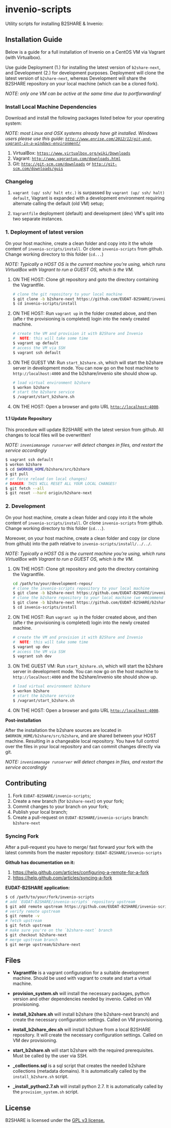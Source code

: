 invenio-scripts
===============

Utility scripts for installing B2SHARE & Invenio:

## Installation Guide

Below is a guide for a full installation of Invenio on a CentOS VM via Vagrant (with Virtualbox).

Use guide Deployment (1.) for installing the latest version of `b2share-next`, and Development (2.) for development purposes. Deployment will clone the latest version of `b2share-next`, whereas Development will share the B2SHARE repository on your local machine (which can be a cloned fork).

*NOTE: only one VM can be active at the same time due to portforwarding!*


### Install Local Machine Dependencies

Download and install the following packages listed below for your operating system:

*NOTE: most Linux and OSX systems already have git installed. Windows users please use this guide: [`http://www.enrise.com/2012/12/git-and-vagrant-in-a-windows-environment/`](http://www.enrise.com/2012/12/git-and-vagrant-in-a-windows-environment/)*

1. VirtualBox: [`https://www.virtualbox.org/wiki/Downloads`](https://www.virtualbox.org/wiki/Downloads)
2. Vagrant: [`http://www.vagrantup.com/downloads.html`](http://www.vagrantup.com/downloads.html)
3. Git: [`http://git-scm.com/downloads`](http://git-scm.com/downloads) or [`http://git-scm.com/downloads/guis`](http://git-scm.com/downloads/guis)

### Changelog

1. `vagrant (up/ ssh/ halt etc.)` is surpassed by `vagrant (up/ ssh/ halt) default`, Vagrant is expanded with a development environment requiring alternate calling the default (old VM) setup;

2. `Vagrantfile` deployment (default) and development (dev) VM's split into two separate instances.


### 1. Deployment of latest version

On your host machine, create a clean folder and copy into it the whole content of `invenio-scripts/install`. Or clone `invenio-scripts` from github. Change working directory to this folder (`cd...`)

*NOTE: Typically a HOST OS is the current machine you're using, which runs VirtualBox with Vagrant to run a GUEST OS, which is the VM.*

1. ON THE HOST: Clone git repository and goto the directory containing the Vagrantfile.
   ```bash
   # clone the git repository to your local machine
   $ git clone -b b2share-next https://github.com/EUDAT-B2SHARE/invenio-scripts
   $ cd invenio-scripts/install
   ```

2. ON THE HOST: Run `vagrant up` in the folder created above, and then (afte r the provisioning is completed) login into the newly created machine.
   ```bash
   # create the VM and provision it with B2Share and Invenio
   #  NOTE: this will take some time
   $ vagrant up default
   # access the VM via SSH
   $ vagrant ssh default
   ```

3. ON THE GUEST VM: Run `start_b2share.sh`, which will start the b2share server in development mode. You can now go on the host machine to `http://localhost:4000` and the b2share/invenio site should show up.
   ```bash
   # load virtual environment b2share
   $ workon b2share
   # start the b2share service
   $ /vagrant/start_b2share.sh
   ```

4. ON THE HOST: Open a browser and goto URL [`http://localhost:4000`](http://localhost:4000).


#### 1.1 Update Repository

This procedure will update B2SHARE with the latest version from github. All changes to local files will be overwritten!

*NOTE: `inveniomanage runserver` will detect changes in files, and restart the service accordingly*

```bash
$ vagrant ssh default
$ workon b2share
$ cd $WORKON_HOME/b2share/src/b2share
$ git pull
# or force reload (on local changes)
# DANGER: THIS WILL RESET ALL YOUR LOCAL CHANGES!
$ git fetch --all
$ git reset --hard origin/b2share-next
```


### 2. Development

On your host machine, create a clean folder and copy into it the whole content of `invenio-scripts/install`. Or clone `invenio-scripts` from github. Change working directory to this folder (`cd...`).

Moreover, on your host machine, create a clean folder and copy (or clone from github) into the path relative to `invenio-scripts/install/../../`.

*NOTE: Typically a HOST OS is the current machine you're using, which runs VirtualBox with Vagrant to run a GUEST OS, which is the VM.*

1. ON THE HOST: Clone git repository and goto the directory containing the Vagrantfile.
   ```bash
   cd /path/to/your/development-repos/
   # clone the invenio-scripts repository to your local machine
   $ git clone -b b2share-next https://github.com/EUDAT-B2SHARE/invenio-scripts
   # clone the b2share repository to your local machine (we recommend cloning your own fork of b2share!)
   $ git clone -b b2share-next https://github.com/EUDAT-B2SHARE/b2share
   $ cd invenio-scripts/install
   ```

2. ON THE HOST: Run `vagrant up` in the folder created above, and then (afte r the provisioning is completed) login into the newly created machine.
   ```bash
   # create the VM and provision it with B2Share and Invenio
   #  NOTE: this will take some time
   $ vagrant up dev
   # access the VM via SSH
   $ vagrant ssh dev
   ```

3. ON THE GUEST VM: Run `start_b2share.sh`, which will start the b2share server in development mode. You can now go on the host machine to `http://localhost:4000` and the b2share/invenio site should show up.
   ```bash
   # load virtual environment b2share
   $ workon b2share
   # start the b2share service
   $ /vagrant/start_b2share.sh
   ```
4. ON THE HOST: Open a browser and goto URL [`http://localhost:4000`](http://localhost:4000).

**Post-installation**

After the installation the b2share sources are located in `$WORKON_HOME/b2share/src/b2share`, and are shared between your HOST machine. Resulting in a changeable local repository. You have full control over the files in your local repository and can commit changes directly via git.

*NOTE: `inveniomanage runserver` will detect changes in files, and restart the service accordingly*



## Contributing

1. Fork `EUDAT-B2SHARE/invenio-scripts`;
2. Create a new branch (for `b2share-next`) on your fork;
3. Commit changes to your branch on your fork;
4. Publish your local branch;
5. Create a pull-request on `EUDAT-B2SHARE/invenio-scripts` branch: `b2share-next`

### Syncing Fork

After a pull-request you have to merge/ fast forward your fork with the latest commits from the master repository: `EUDAT-B2SHARE/invenio-scripts`

**Github has documentation on it:**

1. https://help.github.com/articles/configuring-a-remote-for-a-fork
2. https://help.github.com/articles/syncing-a-fork

**EUDAT-B2SHARE application:**

```bash
$ cd /path/to/your/fork/invenio-scripts
# add `EUDAT-B2SHARE/invenio-scripts` repository upstream
$ git add remote upstream https://github.com/EUDAT-B2SHARE/invenio-scripts.git
# verify remote upstream
$ git remote -v
# fetch upstream
$ git fetch upstream
# make sure you're on the `b2share-next` branch
$ git checkout b2share-next
# merge upstream branch
$ git merge upstream/b2share-next
```


## Files

- **Vagrantfile** is a vagrant configuration for a suitable development machine. Should be used with vagrant to create and start a virtual machine.

- **provision_system.sh** will install the necessary packages, python version and other dependencies needed by invenio. Called on VM provisioning.

- **install_b2share.sh** will install b2share (the b2share-next branch) and create the necessary configuration settings. Called on VM provisioning.

- **install_b2share_dev.sh** will install b2share from a local B2SHARE repository. It will create the necessary configuration settings. Called on VM dev provisioning.

- **start_b2share.sh** will start b2share with the required prerequisites. Must be called by the user via SSH.

- **\_collections.sql** is a sql script that creates the needed b2share collections (metadata domains). It is automatically called by the `install_b2share.sh` script.

- **\_install_python2.7.sh** will install python 2.7. It is automatically called by the `provision_system.sh` script.


## License

B2SHARE is licensed under the [GPL v3 license.](http://www.gnu.org/licenses/gpl-3.0.txt)
